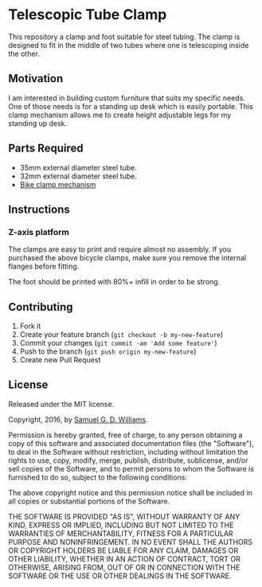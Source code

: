 # Telescopic Tube Clamp

This repository a clamp and foot suitable for steel tubing. The clamp is designed to fit in the middle of two tubes where one is telescoping inside the other.

## Motivation

I am interested in building custom furniture that suits my specific needs. One of those needs is for a standing up desk which is easily portable. This clamp mechanism allows me to create height adjustable legs for my standing up desk.

## Parts Required

- 35mm external diameter steel tube.
- 32mm external diameter steel tube.
- [Bike clamp mechanism]()

## Instructions

### Z-axis platform

The clamps are easy to print and require almost no assembly. If you purchased the above bicycle clamps, make sure you remove the internal flanges before fitting.

The foot should be printed with 80%+ infill in order to be strong.

## Contributing

1. Fork it
2. Create your feature branch (`git checkout -b my-new-feature`)
3. Commit your changes (`git commit -am 'Add some feature'`)
4. Push to the branch (`git push origin my-new-feature`)
5. Create new Pull Request

## License

Released under the MIT license.

Copyright, 2016, by [Samuel G. D. Williams](http://www.codeotaku.com/samuel-williams).

Permission is hereby granted, free of charge, to any person obtaining a copy
of this software and associated documentation files (the "Software"), to deal
in the Software without restriction, including without limitation the rights
to use, copy, modify, merge, publish, distribute, sublicense, and/or sell
copies of the Software, and to permit persons to whom the Software is
furnished to do so, subject to the following conditions:

The above copyright notice and this permission notice shall be included in
all copies or substantial portions of the Software.

THE SOFTWARE IS PROVIDED "AS IS", WITHOUT WARRANTY OF ANY KIND, EXPRESS OR
IMPLIED, INCLUDING BUT NOT LIMITED TO THE WARRANTIES OF MERCHANTABILITY,
FITNESS FOR A PARTICULAR PURPOSE AND NONINFRINGEMENT. IN NO EVENT SHALL THE
AUTHORS OR COPYRIGHT HOLDERS BE LIABLE FOR ANY CLAIM, DAMAGES OR OTHER
LIABILITY, WHETHER IN AN ACTION OF CONTRACT, TORT OR OTHERWISE, ARISING FROM,
OUT OF OR IN CONNECTION WITH THE SOFTWARE OR THE USE OR OTHER DEALINGS IN
THE SOFTWARE.